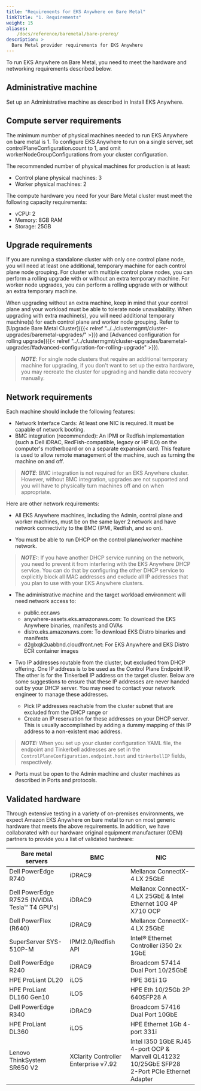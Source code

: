 ```yaml
---
title: "Requirements for EKS Anywhere on Bare Metal"
linkTitle: "1. Requirements"
weight: 15
aliases:
    /docs/reference/baremetal/bare-prereq/
description: >
  Bare Metal provider requirements for EKS Anywhere
---
```


To run EKS Anywhere on Bare Metal, you need to meet the hardware and networking requirements described below.


## Administrative machine

Set up an Administrative machine as described in Install EKS Anywhere.

## Compute server requirements

The minimum number of physical machines needed to run EKS Anywhere on bare metal is 1. To configure EKS Anywhere to run on a single server, set controlPlaneConfiguration.count to 1, and omit workerNodeGroupConfigurations from your cluster configuration. 

The recommended number of physical machines for production is at least:

* Control plane physical machines: 3
* Worker physical machines: 2

The compute hardware you need for your Bare Metal cluster must meet the following capacity requirements:

* vCPU: 2
* Memory: 8GB RAM
* Storage: 25GB

## Upgrade requirements
If you are running a standalone cluster with only one control plane node, you will need at least one additional, temporary machine for each control plane node grouping. For cluster with multiple control plane nodes, you can perform a rolling upgrade with or without an extra temporary machine. For worker node upgrades, you can perform a rolling upgrade with or without an extra temporary machine.

When upgrading without an extra machine, keep in mind that your control plane and your workload must be able to tolerate node unavailability. When upgrading with extra machine(s), you will need additional temporary machine(s) for each control plane and worker node grouping. Refer to [Upgrade Bare Metal Cluster]({{< relref "../../clustermgmt/cluster-upgrades/baremetal-upgrades/" >}}) and [Advanced configuration for rolling upgrade]({{< relref "../../clustermgmt/cluster-upgrades/baremetal-upgrades/#advanced-configuration-for-rolling-upgrade" >}}).

>**_NOTE_**: For single node clusters that require an additional temporary machine for upgrading, if you don't want to set up the extra hardware, you may recreate the cluster for upgrading and handle data recovery manually.

## Network requirements

Each machine should include the following features:

* Network Interface Cards: At least one NIC is required. It must be capable of network booting.
* BMC integration (recommended): An IPMI or Redfish implementation (such a Dell iDRAC, RedFish-compatible, legacy or HP iLO) on the computer's motherboard or on a separate expansion card. This feature is used to allow remote management of the machine, such as turning the machine on and off.

>**_NOTE_**: BMC integration is not required for an EKS Anywhere cluster. However, without BMC integration, upgrades are not supported and you will have to physically turn machines off and on when appropriate.

Here are other network requirements:

* All EKS Anywhere machines, including the Admin, control plane and worker machines, must be on the same layer 2 network and have network connectivity to the BMC (IPMI, Redfish, and so on).

* You must be able to run DHCP on the control plane/worker machine network.

>**_NOTE:_**: If you have another DHCP service running on the network, you need to prevent it from interfering with the EKS Anywhere DHCP service. You can do that by configuring the other DHCP service to explicitly block all MAC addresses and exclude all IP addresses that you plan to use with your EKS Anywhere clusters.

* The administrative machine and the target workload environment will need network access to:

  * public.ecr.aws
  * anywhere-assets.eks.amazonaws.com: To download the EKS Anywhere binaries, manifests and OVAs
  * distro.eks.amazonaws.com: To download EKS Distro binaries and manifests
  * d2glxqk2uabbnd.cloudfront.net: For EKS Anywhere and EKS Distro ECR container images

* Two IP addresses routable from the cluster, but excluded from DHCP offering. One IP address is to be used as the Control Plane Endpoint IP. The other is for the Tinkerbell IP address on the target cluster. Below are some suggestions to ensure that these IP addresses are never handed out by your DHCP server. You may need to contact your network engineer to manage these addresses.

  * Pick IP addresses reachable from the cluster subnet that are excluded from the DHCP range or
  * Create an IP reservation for these addresses on your DHCP server. This is usually accomplished by adding a dummy mapping of this IP address to a non-existent mac address.

>**_NOTE:_** When you set up your cluster configuration YAML file, the endpoint and Tinkerbell addresses are set in the `ControlPlaneConfiguration.endpoint.host` and `tinkerbellIP` fields, respectively.

* Ports must be open to the Admin machine and cluster machines as described in Ports and protocols.

## Validated hardware

Through extensive testing in a variety of on-premises environments, we expect Amazon EKS Anywhere on bare metal to run on most generic hardware that meets the above requirements.
In addition, we have collaborated with our hardware original equipment manufacturer (OEM) partners to provide you a list of validated hardware:

| Bare metal servers  | BMC   | NIC     | 
|---------------------|-------|---------|
| Dell PowerEdge R740 | iDRAC9 |  Mellanox ConnectX-4 LX 25GbE  |
| Dell PowerEdge R7525 (NVIDIA Tesla™ T4 GPU's) | iDRAC9 |  Mellanox ConnectX-4 LX 25GbE & Intel Ethernet 10G 4P X710 OCP | 
| Dell PowerFlex (R640) | iDRAC9 | Mellanox ConnectX-4 LX 25GbE | 
| SuperServer SYS-510P-M | IPMI2.0/Redfish API | Intel® Ethernet Controller i350 2x 1GbE | 
| Dell PowerEdge R240 | iDRAC9 | Broadcom 57414 Dual Port 10/25GbE | 
| HPE ProLiant DL20 | iLO5 | HPE 361i 1G | 
| HPE ProLiant DL160 Gen10 | iLO5 | HPE Eth 10/25Gb 2P 640SFP28 A | 
| Dell PowerEdge R340 | iDRAC9 | Broadcom 57416 Dual Port 10GbE | 
| HPE ProLiant DL360 | iLO5 | HPE Ethernet 1Gb 4-port 331i | 
| Lenovo ThinkSystem SR650 V2 | XClarity Controller Enterprise v7.92 | Intel I350 1GbE RJ45 4-port OCP & Marvell QL41232 10/25GbE SFP28<br>2-Port PCIe Ethernet Adapter | 
